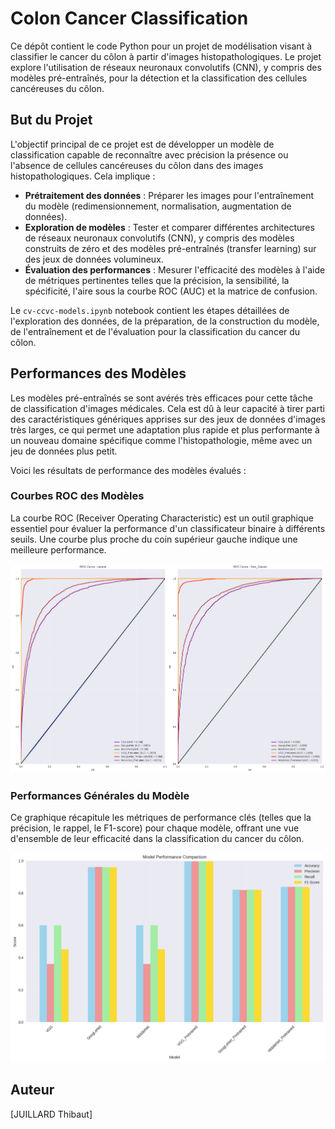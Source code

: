 # Colon Cancer Classification

Ce dépôt contient le code Python pour un projet de modélisation visant à classifier le cancer du côlon à partir d'images histopathologiques. Le projet explore l'utilisation de réseaux neuronaux convolutifs (CNN), y compris des modèles pré-entraînés, pour la détection et la classification des cellules cancéreuses du côlon.

## But du Projet

L'objectif principal de ce projet est de développer un modèle de classification capable de reconnaître avec précision la présence ou l'absence de cellules cancéreuses du côlon dans des images histopathologiques. Cela implique :

* **Prétraitement des données** : Préparer les images pour l'entraînement du modèle (redimensionnement, normalisation, augmentation de données).
* **Exploration de modèles** : Tester et comparer différentes architectures de réseaux neuronaux convolutifs (CNN), y compris des modèles construits de zéro et des modèles pré-entraînés (transfer learning) sur des jeux de données volumineux.
* **Évaluation des performances** : Mesurer l'efficacité des modèles à l'aide de métriques pertinentes telles que la précision, la sensibilité, la spécificité, l'aire sous la courbe ROC (AUC) et la matrice de confusion.

Le `cv-ccvc-models.ipynb` notebook contient les étapes détaillées de l'exploration des données, de la préparation, de la construction du modèle, de l'entraînement et de l'évaluation pour la classification du cancer du côlon.

## Performances des Modèles

Les modèles pré-entraînés se sont avérés très efficaces pour cette tâche de classification d'images médicales. Cela est dû à leur capacité à tirer parti des caractéristiques génériques apprises sur des jeux de données d'images très larges, ce qui permet une adaptation plus rapide et plus performante à un nouveau domaine spécifique comme l'histopathologie, même avec un jeu de données plus petit.

Voici les résultats de performance des modèles évalués :

### Courbes ROC des Modèles

La courbe ROC (Receiver Operating Characteristic) est un outil graphique essentiel pour évaluer la performance d'un classificateur binaire à différents seuils. Une courbe plus proche du coin supérieur gauche indique une meilleure performance.

![ROC Curves of Models](roc_models.png)

### Performances Générales du Modèle

Ce graphique récapitule les métriques de performance clés (telles que la précision, le rappel, le F1-score) pour chaque modèle, offrant une vue d'ensemble de leur efficacité dans la classification du cancer du côlon.

![Model Performance](model_performance.png)

## Auteur

[JUILLARD Thibaut]
